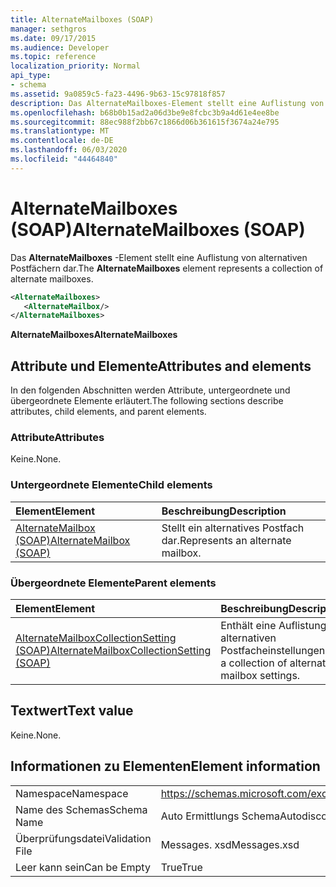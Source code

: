 ```yaml
---
title: AlternateMailboxes (SOAP)
manager: sethgros
ms.date: 09/17/2015
ms.audience: Developer
ms.topic: reference
localization_priority: Normal
api_type:
- schema
ms.assetid: 9a0859c5-fa23-4496-9b63-15c97818f857
description: Das AlternateMailboxes-Element stellt eine Auflistung von alternativen Postfächern dar.
ms.openlocfilehash: b68b0b15ad2a06d3be9e8fcbc3b9a4d61e4ee8be
ms.sourcegitcommit: 88ec988f2bb67c1866d06b361615f3674a24e795
ms.translationtype: MT
ms.contentlocale: de-DE
ms.lasthandoff: 06/03/2020
ms.locfileid: "44464840"
---
```

# <a name="alternatemailboxes-soap"></a><span data-ttu-id="525d3-103">AlternateMailboxes (SOAP)</span><span class="sxs-lookup"><span data-stu-id="525d3-103">AlternateMailboxes (SOAP)</span></span>

<span data-ttu-id="525d3-104">Das **AlternateMailboxes** -Element stellt eine Auflistung von alternativen Postfächern dar.</span><span class="sxs-lookup"><span data-stu-id="525d3-104">The **AlternateMailboxes** element represents a collection of alternate mailboxes.</span></span> 
  
```XML
<AlternateMailboxes>
   <AlternateMailbox/>
</AlternateMailboxes>
```

 <span data-ttu-id="525d3-105">**AlternateMailboxes**</span><span class="sxs-lookup"><span data-stu-id="525d3-105">**AlternateMailboxes**</span></span>
## <a name="attributes-and-elements"></a><span data-ttu-id="525d3-106">Attribute und Elemente</span><span class="sxs-lookup"><span data-stu-id="525d3-106">Attributes and elements</span></span>

<span data-ttu-id="525d3-107">In den folgenden Abschnitten werden Attribute, untergeordnete und übergeordnete Elemente erläutert.</span><span class="sxs-lookup"><span data-stu-id="525d3-107">The following sections describe attributes, child elements, and parent elements.</span></span>
  
### <a name="attributes"></a><span data-ttu-id="525d3-108">Attribute</span><span class="sxs-lookup"><span data-stu-id="525d3-108">Attributes</span></span>

<span data-ttu-id="525d3-109">Keine.</span><span class="sxs-lookup"><span data-stu-id="525d3-109">None.</span></span>
  
### <a name="child-elements"></a><span data-ttu-id="525d3-110">Untergeordnete Elemente</span><span class="sxs-lookup"><span data-stu-id="525d3-110">Child elements</span></span>

|<span data-ttu-id="525d3-111">**Element**</span><span class="sxs-lookup"><span data-stu-id="525d3-111">**Element**</span></span>|<span data-ttu-id="525d3-112">**Beschreibung**</span><span class="sxs-lookup"><span data-stu-id="525d3-112">**Description**</span></span>|
|:-----|:-----|
|[<span data-ttu-id="525d3-113">AlternateMailbox (SOAP)</span><span class="sxs-lookup"><span data-stu-id="525d3-113">AlternateMailbox (SOAP)</span></span>](alternatemailbox-soap.md) <br/> |<span data-ttu-id="525d3-114">Stellt ein alternatives Postfach dar.</span><span class="sxs-lookup"><span data-stu-id="525d3-114">Represents an alternate mailbox.</span></span>  <br/> |
   
### <a name="parent-elements"></a><span data-ttu-id="525d3-115">Übergeordnete Elemente</span><span class="sxs-lookup"><span data-stu-id="525d3-115">Parent elements</span></span>

|<span data-ttu-id="525d3-116">**Element**</span><span class="sxs-lookup"><span data-stu-id="525d3-116">**Element**</span></span>|<span data-ttu-id="525d3-117">**Beschreibung**</span><span class="sxs-lookup"><span data-stu-id="525d3-117">**Description**</span></span>|
|:-----|:-----|
|[<span data-ttu-id="525d3-118">AlternateMailboxCollectionSetting (SOAP)</span><span class="sxs-lookup"><span data-stu-id="525d3-118">AlternateMailboxCollectionSetting (SOAP)</span></span>](alternatemailboxcollectionsetting-soap.md) <br/> |<span data-ttu-id="525d3-119">Enthält eine Auflistung von alternativen Postfacheinstellungen.</span><span class="sxs-lookup"><span data-stu-id="525d3-119">Contains a collection of alternate mailbox settings.</span></span>  <br/> |
   
## <a name="text-value"></a><span data-ttu-id="525d3-120">Textwert</span><span class="sxs-lookup"><span data-stu-id="525d3-120">Text value</span></span>

<span data-ttu-id="525d3-121">Keine.</span><span class="sxs-lookup"><span data-stu-id="525d3-121">None.</span></span>
  
## <a name="element-information"></a><span data-ttu-id="525d3-122">Informationen zu Elementen</span><span class="sxs-lookup"><span data-stu-id="525d3-122">Element information</span></span>

|||
|:-----|:-----|
|<span data-ttu-id="525d3-123">Namespace</span><span class="sxs-lookup"><span data-stu-id="525d3-123">Namespace</span></span>  <br/> |https://schemas.microsoft.com/exchange/2010/Autodiscover  <br/> |
|<span data-ttu-id="525d3-124">Name des Schemas</span><span class="sxs-lookup"><span data-stu-id="525d3-124">Schema Name</span></span>  <br/> |<span data-ttu-id="525d3-125">Auto Ermittlungs Schema</span><span class="sxs-lookup"><span data-stu-id="525d3-125">Autodiscover schema</span></span>  <br/> |
|<span data-ttu-id="525d3-126">Überprüfungsdatei</span><span class="sxs-lookup"><span data-stu-id="525d3-126">Validation File</span></span>  <br/> |<span data-ttu-id="525d3-127">Messages. xsd</span><span class="sxs-lookup"><span data-stu-id="525d3-127">Messages.xsd</span></span>  <br/> |
|<span data-ttu-id="525d3-128">Leer kann sein</span><span class="sxs-lookup"><span data-stu-id="525d3-128">Can be Empty</span></span>  <br/> |<span data-ttu-id="525d3-129">True</span><span class="sxs-lookup"><span data-stu-id="525d3-129">True</span></span>  <br/> |
   


